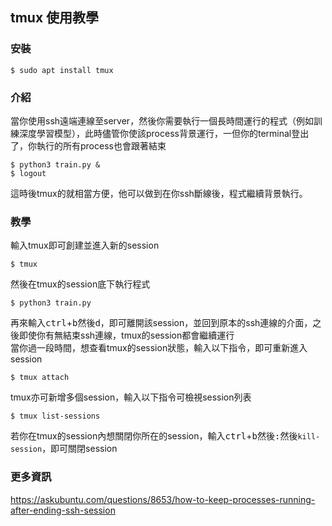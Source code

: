 ## tmux 使用教學
### 安裝
```console
$ sudo apt install tmux
```
### 介紹
當你使用ssh遠端連線至server，然後你需要執行一個長時間運行的程式（例如訓練深度學習模型），此時儘管你使該process背景運行，一但你的terminal登出了，你執行的所有process也會跟著結束
```console
$ python3 train.py &
$ logout
```
這時後tmux的就相當方便，他可以做到在你ssh斷線後，程式繼續背景執行。
### 教學
輸入tmux即可創建並進入新的session
```console
$ tmux
```
然後在tmux的session底下執行程式
```console
$ python3 train.py
```
再來輸入<kbd>ctrl</kbd>+<kbd>b</kbd>然後<kbd>d</kbd>，即可離開該session，並回到原本的ssh連線的介面，之後即使你有無結束ssh連線，tmux的session都會繼續運行<br>
當你過一段時間，想查看tmux的session狀態，輸入以下指令，即可重新進入session
```console
$ tmux attach
```
tmux亦可新增多個session，輸入以下指令可檢視session列表
```console
$ tmux list-sessions
```
若你在tmux的session內想關閉你所在的session，輸入<kbd>ctrl</kbd>+<kbd>b</kbd>然後<kbd>:</kbd>然後`kill-session`，即可關閉session
### 更多資訊
https://askubuntu.com/questions/8653/how-to-keep-processes-running-after-ending-ssh-session
